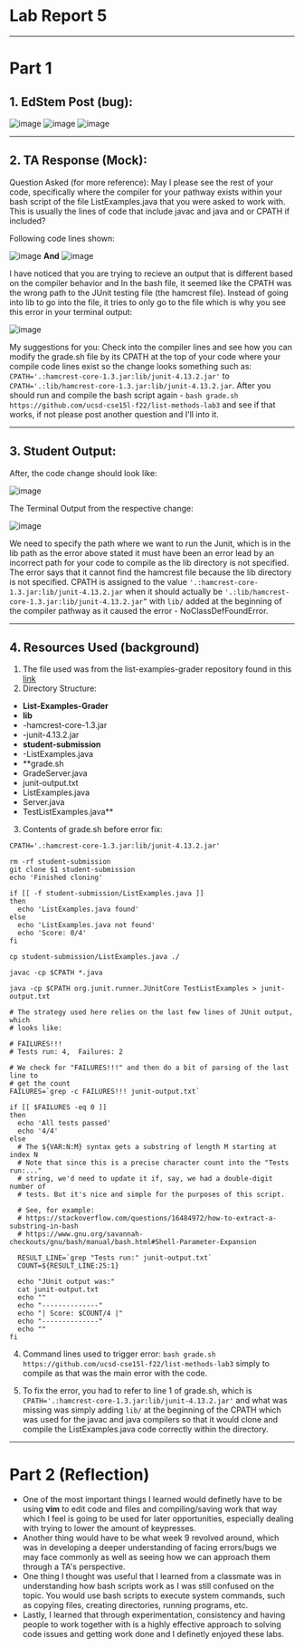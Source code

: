 # Lab Report 5
***
# Part 1

## 1. EdStem Post (bug):

![image](ennt11.png)
![image](ennt21.png)
![image](ennt13.png)
***

## 2. TA Response (Mock):

Question Asked (for more reference): May I please see the rest of your code, specifically where the compiler for your pathway exists within your bash script of the file ListExamples.java that you were asked to work with. This is usually the lines of code that include javac and java and or CPATH if included?

Following code lines shown:

![image](ennt17.png)
**And**
![image](ennt16.png)

I have noticed that you are trying to recieve an output that is different based on the compiler behavior and In the bash file, it seemed like the CPATH was the wrong path to the JUnit testing file (the hamcrest file). Instead of going into lib to go into the file, it tries to only go to the file which is why you see this error in your terminal output:

![image](ennt14.png)

My suggestions for you: Check into the compiler lines and see how you can modify the grade.sh file by its CPATH at the top of your code where your compile code lines exist so the change looks something such as: `CPATH='.:hamcrest-core-1.3.jar:lib/junit-4.13.2.jar'` to `CPATH='.:lib/hamcrest-core-1.3.jar:lib/junit-4.13.2.jar`. After you should run and compile the bash script again - `bash grade.sh https://github.com/ucsd-cse15l-f22/list-methods-lab3` and see if that works, if not please post another question and I'll into it.
***

## 3. Student Output:

After, the code change should look like:

![image](ennt15.png)

The Terminal Output from the respective change:

![image](ennt20.png)

We need to specify the path where we want to run the Junit, which is in the lib path as the error above stated it must have been an error lead by an incorrect path for your code to compile as the lib directory is not specified. The error says that it cannot find the hamcrest file because the lib directory is not specified. CPATH is assigned to the value `'.:hamcrest-core-1.3.jar:lib/junit-4.13.2.jar` when it should actually be `'.:lib/hamcrest-core-1.3.jar:lib/junit-4.13.2.jar”` with `lib/` added at the beginning of the compiler pathway as it caused the error - NoClassDefFoundError. 
***

## 4. Resources Used (background)

1. The file used was from the list-examples-grader repository found in this [link](https://github.com/ucsd-cse15l-f22/list-examples-grader.git) 
2. Directory Structure: 

* **List-Examples-Grader**
*  **lib**
*   -hamcrest-core-1.3.jar
*   -junit-4.13.2.jar
*  **student-submission**
*    -ListExamples.java
*  **grade.sh
*  GradeServer.java
*  junit-output.txt
*  ListExamples.java
*  Server.java
*  TestListExamples.java**

3. Contents of grade.sh before error fix:
```
CPATH='.:hamcrest-core-1.3.jar:lib/junit-4.13.2.jar'

rm -rf student-submission
git clone $1 student-submission
echo 'Finished cloning'

if [[ -f student-submission/ListExamples.java ]]
then
  echo 'ListExamples.java found'
else
  echo 'ListExamples.java not found'
  echo 'Score: 0/4'
fi

cp student-submission/ListExamples.java ./

javac -cp $CPATH *.java

java -cp $CPATH org.junit.runner.JUnitCore TestListExamples > junit-output.txt

# The strategy used here relies on the last few lines of JUnit output, which
# looks like:

# FAILURES!!!
# Tests run: 4,  Failures: 2

# We check for "FAILURES!!!" and then do a bit of parsing of the last line to
# get the count
FAILURES=`grep -c FAILURES!!! junit-output.txt`

if [[ $FAILURES -eq 0 ]]
then
  echo 'All tests passed'
  echo '4/4'
else
  # The ${VAR:N:M} syntax gets a substring of length M starting at index N
  # Note that since this is a precise character count into the "Tests run:..."
  # string, we'd need to update it if, say, we had a double-digit number of
  # tests. But it's nice and simple for the purposes of this script.

  # See, for example:
  # https://stackoverflow.com/questions/16484972/how-to-extract-a-substring-in-bash
  # https://www.gnu.org/savannah-checkouts/gnu/bash/manual/bash.html#Shell-Parameter-Expansion

  RESULT_LINE=`grep "Tests run:" junit-output.txt`
  COUNT=${RESULT_LINE:25:1}

  echo "JUnit output was:"
  cat junit-output.txt
  echo ""
  echo "--------------"
  echo "| Score: $COUNT/4 |"
  echo "--------------"
  echo ""
fi
```
4. Command lines used to trigger error: `bash grade.sh https://github.com/ucsd-cse15l-f22/list-methods-lab3` simply to compile as that was the main error with the code.

5. To fix the error, you had to refer to line 1 of grade.sh, which is `CPATH='.:hamcrest-core-1.3.jar:lib/junit-4.13.2.jar'` and what was missing was simply adding `lib/` at the beginning of the CPATH which was used for the javac and java compilers so that it would clone and compile the ListExamples.java code correctly within the directory.
***

# Part 2 (Reflection)

* One of the most important things I learned would definetly have to be using **vim** to edit code and files and compiling/saving work that way which I feel is going to be used for later opportunities, especially dealing with trying to lower the amount of keypresses.
* Another thing would have to be what week 9 revolved around, which was in developing a deeper understanding of facing errors/bugs we may face commonly as well as seeing how we can approach them through a TA's perspective.
* One thing I thought was useful that I learned from a classmate was in understanding how bash scripts work as I was still confused on the topic. You would use bash scripts to execute system commands, such as copying files, creating directories, running programs, etc.
* Lastly, I learned that through experimentation, consistency and having people to work together with is a highly effective approach to solving code issues and getting work done and I definetly enjoyed these labs.



